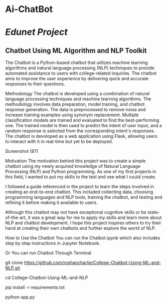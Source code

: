# Ai-ChatBot
<h1> <i> Edunet Project </i></h1>

<h2><b> Chatbot Using ML Algorithm and NLP Toolkit</b></h2>
The  Chatbot is a Python-based chatbot that utilizes machine learning algorithms and natural language processing (NLP) techniques to provide automated assistance to users with college-related inquiries. The chatbot aims to improve the user experience by delivering quick and accurate responses to their questions.

Methodology
The chatbot is developed using a combination of natural language processing techniques and machine learning algorithms. The methodology involves data preparation, model training, and chatbot response generation. The data is preprocessed to remove noise and increase training examples using synonym replacement. Multiple classification models are trained and evaluated to find the best-performing one. The trained model is then used to predict the intent of user input, and a random response is selected from the corresponding intent's responses. The chatbot is devoloped as a web application using Flask, allowing users to interact with it in real-time but yet to be deployed.

Screenshot (87)

Motivation
The motivation behind this project was to create a simple chatbot using my newly acquired knowledge of Natural Language Processing (NLP) and Python programming. As one of my first projects in this field, I wanted to put my skills to the test and see what I could create.

I followed a guide referenced in the project to learn the steps involved in creating an end-to-end chatbot. This included collecting data, choosing programming languages and NLP tools, training the chatbot, and testing and refining it before making it available to users.

Although this chatbot may not have exceptional cognitive skills or be state-of-the-art, it was a great way for me to apply my skills and learn more about NLP and chatbot development. I hope this project inspires others to try their hand at creating their own chatbots and further explore the world of NLP.

How to Use the Chatbot
You can run the Chatbot.ipynb which also includes step by step instructions in Jupyter Notebook.

Or
You can run Chatbot Through Terminal

git clone https://github.com/roshancharlie/College-Chatbot-Using-ML-and-NLP.git

cd College-Chatbot-Using-ML-and-NLP

pip install -r requirements.txt

python app.py
